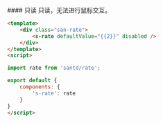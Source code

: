 <text lang="cn">
#### 只读
只读，无法进行鼠标交互。
</text>

```html
<template>
    <div class="san-rate">
        <s-rate defaultValue="{{2}}" disabled />
    </div>
</template>
<script>

import rate from 'santd/rate';

export default {
    components: {
        's-rate': rate
    }
}
</script>
```
